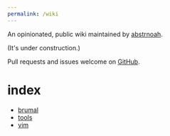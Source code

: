 ```yaml
---
permalink: /wiki
---
```


An opinionated, public wiki maintained by [abstrnoah][2].

(It's under construction.)

Pull requests and issues welcome on [GitHub][1].

# index

* [brumal](/wiki/brumal)
* [tools](/wiki/tools)
* [vim](/wiki/vim)

[1]: https://github.com/abstrnoah/abstrnoah.github.io
[2]: ../abstrnoah
